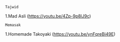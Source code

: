     
    Tajwid


  1.Mad Asli (https://youtu.be/4Zp-9p8lJ9c)


    Memasak


  1.Homemade Takoyaki (https://youtu.be/ynFqreBi49E)

